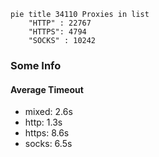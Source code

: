 
```mermaid
pie title 34110 Proxies in list
    "HTTP" : 22767
    "HTTPS": 4794
    "SOCKS" : 10242
```

### Some Info
#### Average Timeout

- mixed: 2.6s
- http: 1.3s
- https: 8.6s
- socks: 6.5s